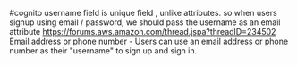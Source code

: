 

#cognito
 username field is unique field , unlike attributes.
 so when users signup using email / password, we should pass the username as 
 an email attribute 
 https://forums.aws.amazon.com/thread.jspa?threadID=234502
 Email address or phone number - Users can use an email address or phone number as their "username" to sign up and sign in.
 